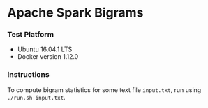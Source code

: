 # Apache Spark Bigrams

### Test Platform
* Ubuntu 16.04.1 LTS
* Docker version 1.12.0

### Instructions

To compute bigram statistics for some text file `input.txt`, run using `./run.sh input.txt`.
